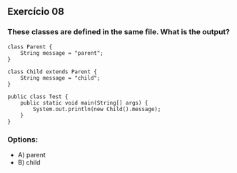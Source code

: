 ## Exercício 08 ##

### These classes are defined in the same file. What is the output?  ###

```
class Parent {
    String message = "parent";
}

class Child extends Parent {
    String message = "child";
}

public class Test {
    public static void main(String[] args) {
        System.out.println(new Child().message);
    }
}
```
 ### Options: ###
 * A) parent
 * B) child 